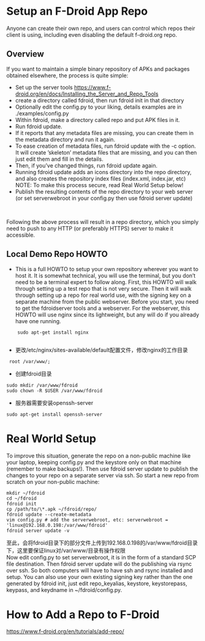 # Setup an F-Droid App Repo
Anyone can create their own repo, and users can control which repos their client is using, including even disabling the default f-droid.org repo. 

## Overview
If you want to maintain a simple binary repository of APKs and packages obtained elsewhere, the process is quite simple:

- Set up the server tools     <https://www.f-droid.org/en/docs/Installing_the_Server_and_Repo_Tools>
- create a directory called fdroid, then run fdroid init in that directory
- Optionally edit the config.py to your liking, details examples are in ./examples/config.py
- Within fdroid, make a directory called repo and put APK files in it.
- Run fdroid update.
- If it reports that any metadata files are missing, you can create them in the metadata directory and run it again.
- To ease creation of metadata files, run fdroid update with the -c option. It will create ’skeleton’ metadata files that are missing, and you can then just edit them and fill in the details.
- Then, if you’ve changed things, run fdroid update again.
- Running fdroid update adds an icons directory into the repo directory, and also creates the repository index files (index.xml, index.jar, etc) NOTE: To make this process secure, read Real World Setup below!
- Publish the resulting contents of the repo directory to your web server (or set serverwebroot in your config.py then use fdroid server update)
<br>

Following the above process will result in a repo directory, which you simply need to push to any HTTP (or preferably HTTPS) server to make it accessible.


## Local Demo Repo HOWTO

- This is a full HOWTO to setup your own repository wherever you want to host it. It is somewhat technical, you will use the terminal, but you don’t need to be a terminal expert to follow along. First, this HOWTO will walk through setting up a test repo that is not very secure. Then it will walk through setting up a repo for real world use, with the signing key on a separate machine from the public webserver. Before you start, you need to get the fdroidserver tools and a webserver. For the webserver, this HOWTO will use nginx since its lightweight, but any will do if you already have one running.
```
    sudo apt-get install nginx
    
```
- 更改/etc/nginx/sites-available/default配置文件，修改nginx的工作目录
```
 root /var/www/;  
```
- 创建fdroid目录
```
sudo mkdir /var/www/fdroid
sudo chown -R $USER /var/www/fdroid
```
- 服务器需要安装openssh-server
```
sudo apt-get install openssh-server
```

# Real World Setup

To improve this situation, generate the repo on a non-public machine like your laptop, keeping config.py and the keystore only on that machine (remember to make backups!). Then use fdroid server update to publish the changes to your repo on a separate server via ssh. So start a new repo from scratch on your non-public machine:
```
mkdir ~/fdroid
cd ~/fdroid
fdroid init
cp /path/to/\*.apk ~/fdroid/repo/
fdroid update --create-metadata
vim config.py # add the serverwebroot, etc: serverwebroot = 'linux@192.168.0.198:/var/www/fdroid' 
fdroid server update -v
```
至此，会将fdroid目录下的部分文件上传到192.168.0.198的/var/www/fdroid目录下，这里要保证linux对/var/www/目录有操作权限<br>
Now edit config.py to set serverwebroot, it is in the form of a standard SCP file destination. 
Then fdroid server update will do the publishing via rsync over ssh. 
So both computers will have to have ssh and rsync installed and setup. 
You can also use your own existing signing key rather than the one generated by fdroid init, just edit repo_keyalias, keystore, keystorepass, keypass, and keydname in ~/fdroid/config.py.

# How to Add a Repo to F-Droid

https://www.f-droid.org/en/tutorials/add-repo/
